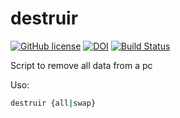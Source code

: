 # destruir

[![GitHub license](https://sinfallas.files.wordpress.com/2016/02/gpl.png)](https://github.com/xanadu-linux/destruir/blob/master/LICENSE)
[![DOI](https://zenodo.org/badge/4102/xanadu-linux/destruir.svg)](https://zenodo.org/badge/latestdoi/4102/xanadu-linux/destruir)
[![Build Status](https://travis-ci.org/xanadu-linux/destruir.svg?branch=master)](https://travis-ci.org/xanadu-linux/destruir)

Script to remove all data from a pc

Uso:

```bash
destruir {all|swap}
```

